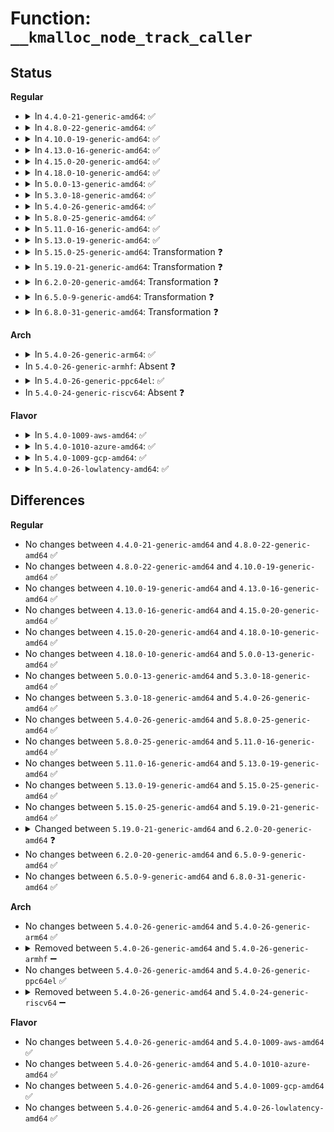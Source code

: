 # Function: <code>__kmalloc_node_track_caller</code>

## Status
<b>Regular</b>
<ul>
<li>
<details>
<summary>In <code>4.4.0-21-generic-amd64</code>: ✅</summary>

```c
void * __kmalloc_node_track_caller(size_t size, gfp_t gfpflags, int node, long unsigned int caller)
```

```json
{
  "name": "__kmalloc_node_track_caller",
  "collision_type": "Unique Global",
  "inline_type": "No",
  "funcs": [
    {
      "addr": 18446744071580871824,
      "name": "__kmalloc_node_track_caller",
      "external": true,
      "loc": "mm/slub.c:4045",
      "file": "mm/slub.c",
      "inline": "seen, unknown",
      "caller_inline": [],
      "caller_func": [
        "drivers/base/devres.c:devres_alloc_node",
        "drivers/base/devres.c:devm_kmalloc"
      ]
    }
  ],
  "symbols": [
    {
      "addr": 18446744071580871824,
      "name": "__kmalloc_node_track_caller",
      "section": ".text",
      "bind": "STB_GLOBAL",
      "size": 769
    }
  ]
}
```
</details>
</li>
<li>
<details>
<summary>In <code>4.8.0-22-generic-amd64</code>: ✅</summary>

```c
void * __kmalloc_node_track_caller(size_t size, gfp_t gfpflags, int node, long unsigned int caller)
```

```json
{
  "name": "__kmalloc_node_track_caller",
  "collision_type": "Unique Global",
  "inline_type": "No",
  "funcs": [
    {
      "addr": 18446744071580999600,
      "name": "__kmalloc_node_track_caller",
      "external": true,
      "loc": "mm/slub.c:4272",
      "file": "mm/slub.c",
      "inline": "seen, unknown",
      "caller_inline": [],
      "caller_func": [
        "drivers/base/devres.c:devm_kmalloc",
        "drivers/base/devres.c:devres_alloc_node"
      ]
    }
  ],
  "symbols": [
    {
      "addr": 18446744071580999600,
      "name": "__kmalloc_node_track_caller",
      "section": ".text",
      "bind": "STB_GLOBAL",
      "size": 661
    }
  ]
}
```
</details>
</li>
<li>
<details>
<summary>In <code>4.10.0-19-generic-amd64</code>: ✅</summary>

```c
void * __kmalloc_node_track_caller(size_t size, gfp_t gfpflags, int node, long unsigned int caller)
```

```json
{
  "name": "__kmalloc_node_track_caller",
  "collision_type": "Unique Global",
  "inline_type": "No",
  "funcs": [
    {
      "addr": 18446744071581073392,
      "name": "__kmalloc_node_track_caller",
      "external": true,
      "loc": "mm/slub.c:4241",
      "file": "mm/slub.c",
      "inline": "seen, unknown",
      "caller_inline": [],
      "caller_func": [
        "drivers/base/devres.c:devm_kmalloc",
        "drivers/base/devres.c:devres_alloc_node"
      ]
    }
  ],
  "symbols": [
    {
      "addr": 18446744071581073392,
      "name": "__kmalloc_node_track_caller",
      "section": ".text",
      "bind": "STB_GLOBAL",
      "size": 661
    }
  ]
}
```
</details>
</li>
<li>
<details>
<summary>In <code>4.13.0-16-generic-amd64</code>: ✅</summary>

```c
void * __kmalloc_node_track_caller(size_t size, gfp_t gfpflags, int node, long unsigned int caller)
```

```json
{
  "name": "__kmalloc_node_track_caller",
  "collision_type": "Unique Global",
  "inline_type": "No",
  "funcs": [
    {
      "addr": 18446744071581121872,
      "name": "__kmalloc_node_track_caller",
      "external": true,
      "loc": "mm/slub.c:4283",
      "file": "mm/slub.c",
      "inline": "seen, unknown",
      "caller_inline": [],
      "caller_func": [
        "drivers/base/devres.c:devm_kmalloc",
        "drivers/base/devres.c:devres_alloc_node"
      ]
    }
  ],
  "symbols": [
    {
      "addr": 18446744071581121872,
      "name": "__kmalloc_node_track_caller",
      "section": ".text",
      "bind": "STB_GLOBAL",
      "size": 663
    }
  ]
}
```
</details>
</li>
<li>
<details>
<summary>In <code>4.15.0-20-generic-amd64</code>: ✅</summary>

```c
void * __kmalloc_node_track_caller(size_t size, gfp_t gfpflags, int node, long unsigned int caller)
```

```json
{
  "name": "__kmalloc_node_track_caller",
  "collision_type": "Unique Global",
  "inline_type": "No",
  "funcs": [
    {
      "addr": 18446744071581234304,
      "name": "__kmalloc_node_track_caller",
      "external": true,
      "loc": "mm/slub.c:4299",
      "file": "mm/slub.c",
      "inline": "seen, unknown",
      "caller_inline": [],
      "caller_func": [
        "drivers/base/devres.c:devm_kmalloc",
        "drivers/base/devres.c:devres_alloc_node"
      ]
    }
  ],
  "symbols": [
    {
      "addr": 18446744071581234304,
      "name": "__kmalloc_node_track_caller",
      "section": ".text",
      "bind": "STB_GLOBAL",
      "size": 705
    }
  ]
}
```
</details>
</li>
<li>
<details>
<summary>In <code>4.18.0-10-generic-amd64</code>: ✅</summary>

```c
void * __kmalloc_node_track_caller(size_t size, gfp_t gfpflags, int node, long unsigned int caller)
```

```json
{
  "name": "__kmalloc_node_track_caller",
  "collision_type": "Unique Global",
  "inline_type": "No",
  "funcs": [
    {
      "addr": 18446744071581377488,
      "name": "__kmalloc_node_track_caller",
      "external": true,
      "loc": "mm/slub.c:4301",
      "file": "mm/slub.c",
      "inline": "seen, unknown",
      "caller_inline": [],
      "caller_func": [
        "drivers/base/devres.c:devm_kmalloc",
        "drivers/base/devres.c:devres_alloc_node"
      ]
    }
  ],
  "symbols": [
    {
      "addr": 18446744071581377488,
      "name": "__kmalloc_node_track_caller",
      "section": ".text",
      "bind": "STB_GLOBAL",
      "size": 695
    }
  ]
}
```
</details>
</li>
<li>
<details>
<summary>In <code>5.0.0-13-generic-amd64</code>: ✅</summary>

```c
void * __kmalloc_node_track_caller(size_t size, gfp_t gfpflags, int node, long unsigned int caller)
```

```json
{
  "name": "__kmalloc_node_track_caller",
  "collision_type": "Unique Global",
  "inline_type": "No",
  "funcs": [
    {
      "addr": 18446744071581461616,
      "name": "__kmalloc_node_track_caller",
      "external": true,
      "loc": "mm/slub.c:4353",
      "file": "mm/slub.c",
      "inline": "seen, unknown",
      "caller_inline": [],
      "caller_func": [
        "drivers/base/devres.c:devm_kmalloc",
        "drivers/base/devres.c:devres_alloc_node"
      ]
    }
  ],
  "symbols": [
    {
      "addr": 18446744071581461616,
      "name": "__kmalloc_node_track_caller",
      "section": ".text",
      "bind": "STB_GLOBAL",
      "size": 681
    }
  ]
}
```
</details>
</li>
<li>
<details>
<summary>In <code>5.3.0-18-generic-amd64</code>: ✅</summary>

```c
void * __kmalloc_node_track_caller(size_t size, gfp_t gfpflags, int node, long unsigned int caller)
```

```json
{
  "name": "__kmalloc_node_track_caller",
  "collision_type": "Unique Global",
  "inline_type": "No",
  "funcs": [
    {
      "addr": 18446744071581575856,
      "name": "__kmalloc_node_track_caller",
      "external": true,
      "loc": "mm/slub.c:4344",
      "file": "mm/slub.c",
      "inline": "seen, unknown",
      "caller_inline": [],
      "caller_func": [
        "drivers/base/devres.c:devm_kmalloc",
        "drivers/base/devres.c:devres_alloc_node"
      ]
    }
  ],
  "symbols": [
    {
      "addr": 18446744071581575856,
      "name": "__kmalloc_node_track_caller",
      "section": ".text",
      "bind": "STB_GLOBAL",
      "size": 779
    }
  ]
}
```
</details>
</li>
<li>
<details>
<summary>In <code>5.4.0-26-generic-amd64</code>: ✅</summary>

```c
void * __kmalloc_node_track_caller(size_t size, gfp_t gfpflags, int node, long unsigned int caller)
```

```json
{
  "name": "__kmalloc_node_track_caller",
  "collision_type": "Unique Global",
  "inline_type": "No",
  "funcs": [
    {
      "addr": 18446744071581641072,
      "name": "__kmalloc_node_track_caller",
      "external": true,
      "loc": "mm/slub.c:4362",
      "file": "mm/slub.c",
      "inline": "seen, unknown",
      "caller_inline": [],
      "caller_func": [
        "drivers/base/devres.c:devm_kmalloc",
        "drivers/base/devres.c:devres_alloc_node"
      ]
    }
  ],
  "symbols": [
    {
      "addr": 18446744071581641072,
      "name": "__kmalloc_node_track_caller",
      "section": ".text",
      "bind": "STB_GLOBAL",
      "size": 779
    }
  ]
}
```
</details>
</li>
<li>
<details>
<summary>In <code>5.8.0-25-generic-amd64</code>: ✅</summary>

```c
void * __kmalloc_node_track_caller(size_t size, gfp_t gfpflags, int node, long unsigned int caller)
```

```json
{
  "name": "__kmalloc_node_track_caller",
  "collision_type": "Unique Global",
  "inline_type": "No",
  "funcs": [
    {
      "addr": 18446744071581846544,
      "name": "__kmalloc_node_track_caller",
      "external": true,
      "loc": "mm/slub.c:4440",
      "file": "mm/slub.c",
      "inline": "seen, unknown",
      "caller_inline": [],
      "caller_func": [
        "drivers/base/devres.c:devm_kmalloc",
        "drivers/base/devres.c:devres_alloc_node",
        "net/core/skbuff.c:pskb_carve_inside_nonlinear",
        "net/core/skbuff.c:pskb_carve_inside_nonlinear",
        "net/core/skbuff.c:pskb_carve_inside_header",
        "net/core/skbuff.c:pskb_carve_inside_header",
        "net/core/skbuff.c:pskb_expand_head",
        "net/core/skbuff.c:pskb_expand_head",
        "net/core/skbuff.c:__alloc_skb",
        "net/core/skbuff.c:__alloc_skb"
      ]
    }
  ],
  "symbols": [
    {
      "addr": 18446744071581846544,
      "name": "__kmalloc_node_track_caller",
      "section": ".text",
      "bind": "STB_GLOBAL",
      "size": 782
    }
  ]
}
```
</details>
</li>
<li>
<details>
<summary>In <code>5.11.0-16-generic-amd64</code>: ✅</summary>

```c
void * __kmalloc_node_track_caller(size_t size, gfp_t gfpflags, int node, long unsigned int caller)
```

```json
{
  "name": "__kmalloc_node_track_caller",
  "collision_type": "Unique Global",
  "inline_type": "No",
  "funcs": [
    {
      "addr": 18446744071581898112,
      "name": "__kmalloc_node_track_caller",
      "external": true,
      "loc": "mm/slub.c:4489",
      "file": "mm/slub.c",
      "inline": "seen, unknown",
      "caller_inline": [],
      "caller_func": [
        "drivers/base/devres.c:devm_krealloc",
        "drivers/base/devres.c:devm_kmalloc",
        "drivers/base/devres.c:devres_alloc_node",
        "net/core/skbuff.c:pskb_carve_inside_nonlinear",
        "net/core/skbuff.c:pskb_carve_inside_nonlinear",
        "net/core/skbuff.c:pskb_carve_inside_header",
        "net/core/skbuff.c:pskb_carve_inside_header",
        "net/core/skbuff.c:pskb_expand_head",
        "net/core/skbuff.c:pskb_expand_head",
        "net/core/skbuff.c:__alloc_skb",
        "net/core/skbuff.c:__alloc_skb"
      ]
    }
  ],
  "symbols": [
    {
      "addr": 18446744071581898112,
      "name": "__kmalloc_node_track_caller",
      "section": ".text",
      "bind": "STB_GLOBAL",
      "size": 674
    }
  ]
}
```
</details>
</li>
<li>
<details>
<summary>In <code>5.13.0-19-generic-amd64</code>: ✅</summary>

```c
void * __kmalloc_node_track_caller(size_t size, gfp_t gfpflags, int node, long unsigned int caller)
```

```json
{
  "name": "__kmalloc_node_track_caller",
  "collision_type": "Unique Global",
  "inline_type": "No",
  "funcs": [
    {
      "addr": 18446744071581925904,
      "name": "__kmalloc_node_track_caller",
      "external": true,
      "loc": "mm/slub.c:4570",
      "file": "mm/slub.c",
      "inline": "seen, unknown",
      "caller_inline": [],
      "caller_func": [
        "drivers/base/devres.c:devm_krealloc",
        "drivers/base/devres.c:devm_kmalloc",
        "drivers/base/devres.c:devres_alloc_node",
        "net/core/skbuff.c:pskb_carve_inside_nonlinear",
        "net/core/skbuff.c:pskb_carve_inside_nonlinear",
        "net/core/skbuff.c:pskb_carve_inside_header",
        "net/core/skbuff.c:pskb_carve_inside_header",
        "net/core/skbuff.c:pskb_expand_head",
        "net/core/skbuff.c:pskb_expand_head"
      ]
    }
  ],
  "symbols": [
    {
      "addr": 18446744071581925904,
      "name": "__kmalloc_node_track_caller",
      "section": ".text",
      "bind": "STB_GLOBAL",
      "size": 738
    }
  ]
}
```
</details>
</li>
<li>
<details>
<summary>In <code>5.15.0-25-generic-amd64</code>: Transformation ❓</summary>

```c
void * __kmalloc_node_track_caller(size_t size, gfp_t gfpflags, int node, long unsigned int caller)
```

```json
{
  "name": "__kmalloc_node_track_caller",
  "collision_type": "Unique Global",
  "inline_type": "No",
  "funcs": [
    {
      "addr": 0,
      "name": "__kmalloc_node_track_caller",
      "external": true,
      "loc": "mm/slub.c:4926",
      "file": "mm/slub.c",
      "inline": "seen, unknown",
      "caller_inline": [],
      "caller_func": [
        "drivers/base/devres.c:devm_krealloc",
        "drivers/base/devres.c:devm_kmalloc",
        "drivers/base/devres.c:__devres_alloc_node",
        "net/core/skbuff.c:pskb_carve_inside_nonlinear",
        "net/core/skbuff.c:pskb_carve_inside_nonlinear",
        "net/core/skbuff.c:pskb_carve_inside_header",
        "net/core/skbuff.c:pskb_carve_inside_header",
        "net/core/skbuff.c:pskb_expand_head",
        "net/core/skbuff.c:pskb_expand_head"
      ]
    }
  ],
  "symbols": [
    {
      "addr": 18446744071592221345,
      "name": "__kmalloc_node_track_caller.cold",
      "section": ".text",
      "bind": "STB_LOCAL",
      "size": 33
    },
    {
      "addr": 18446744071582223248,
      "name": "__kmalloc_node_track_caller",
      "section": ".text",
      "bind": "STB_GLOBAL",
      "size": 915
    }
  ]
}
```
</details>
</li>
<li>
<details>
<summary>In <code>5.19.0-21-generic-amd64</code>: Transformation ❓</summary>

```c
void * __kmalloc_node_track_caller(size_t size, gfp_t gfpflags, int node, long unsigned int caller)
```

```json
{
  "name": "__kmalloc_node_track_caller",
  "collision_type": "Unique Global",
  "inline_type": "No",
  "funcs": [
    {
      "addr": 0,
      "name": "__kmalloc_node_track_caller",
      "external": true,
      "loc": "mm/slub.c:4958",
      "file": "mm/slub.c",
      "inline": "seen, unknown",
      "caller_inline": [],
      "caller_func": [
        "drivers/base/devres.c:devm_krealloc",
        "drivers/base/devres.c:devm_kmalloc",
        "drivers/base/devres.c:__devres_alloc_node",
        "net/core/skbuff.c:pskb_carve_inside_nonlinear",
        "net/core/skbuff.c:pskb_carve_inside_nonlinear",
        "net/core/skbuff.c:pskb_carve_inside_header",
        "net/core/skbuff.c:pskb_carve_inside_header",
        "net/core/skbuff.c:pskb_expand_head",
        "net/core/skbuff.c:pskb_expand_head"
      ]
    }
  ],
  "symbols": [
    {
      "addr": 18446744071594000235,
      "name": "__kmalloc_node_track_caller.cold",
      "section": ".text",
      "bind": "STB_LOCAL",
      "size": 25
    },
    {
      "addr": 18446744071582689120,
      "name": "__kmalloc_node_track_caller",
      "section": ".text",
      "bind": "STB_GLOBAL",
      "size": 1023
    }
  ]
}
```
</details>
</li>
<li>
<details>
<summary>In <code>6.2.0-20-generic-amd64</code>: Transformation ❓</summary>

```c
void * __kmalloc_node_track_caller(size_t size, gfp_t flags, int node, long unsigned int caller)
```

```json
{
  "name": "__kmalloc_node_track_caller",
  "collision_type": "Unique Global",
  "inline_type": "No",
  "funcs": [
    {
      "addr": 0,
      "name": "__kmalloc_node_track_caller",
      "external": true,
      "loc": "mm/slab_common.c:985",
      "file": "mm/slab_common.c",
      "inline": "seen, unknown",
      "caller_inline": [],
      "caller_func": [
        "kernel/bpf/cgroup.c:__cgroup_bpf_run_filter_sysctl",
        "kernel/bpf/cgroup.c:__cgroup_bpf_run_filter_sysctl",
        "mm/util.c:memdup_user_nul",
        "mm/util.c:memdup_user",
        "mm/util.c:kmemdup_nul",
        "mm/util.c:kstrndup",
        "mm/util.c:kstrdup",
        "mm/util.c:kmemdup",
        "mm/slab_common.c:krealloc",
        "lib/kasprintf.c:kvasprintf",
        "drivers/base/devres.c:devm_krealloc",
        "drivers/base/devres.c:devm_kmalloc",
        "drivers/base/devres.c:__devres_alloc_node",
        "net/core/skbuff.c:pskb_carve_inside_nonlinear",
        "net/core/skbuff.c:pskb_carve_inside_nonlinear",
        "net/core/skbuff.c:pskb_carve_inside_header",
        "net/core/skbuff.c:pskb_carve_inside_header",
        "net/core/skbuff.c:pskb_expand_head",
        "net/core/skbuff.c:pskb_expand_head",
        "net/ipv4/ip_sockglue.c:do_ip_setsockopt",
        "net/ipv4/ip_sockglue.c:do_ip_setsockopt",
        "net/xfrm/xfrm_state.c:xfrm_user_policy",
        "net/ipv6/ipv6_sockglue.c:do_ipv6_setsockopt",
        "net/ipv6/ipv6_sockglue.c:ipv6_set_opt_hdr"
      ]
    }
  ],
  "symbols": [
    {
      "addr": 18446744071596028484,
      "name": "__kmalloc_node_track_caller.cold",
      "section": ".text",
      "bind": "STB_LOCAL",
      "size": 163
    },
    {
      "addr": 18446744071582653984,
      "name": "__kmalloc_node_track_caller",
      "section": ".text",
      "bind": "STB_GLOBAL",
      "size": 217
    }
  ]
}
```
</details>
</li>
<li>
<details>
<summary>In <code>6.5.0-9-generic-amd64</code>: Transformation ❓</summary>

```c
void * __kmalloc_node_track_caller(size_t size, gfp_t flags, int node, long unsigned int caller)
```

```json
{
  "name": "__kmalloc_node_track_caller",
  "collision_type": "Unique Global",
  "inline_type": "No",
  "funcs": [
    {
      "addr": 0,
      "name": "__kmalloc_node_track_caller",
      "external": true,
      "loc": "mm/slab_common.c:1002",
      "file": "mm/slab_common.c",
      "inline": "seen, unknown",
      "caller_inline": [],
      "caller_func": [
        "kernel/bpf/cgroup.c:__cgroup_bpf_run_filter_sysctl",
        "kernel/bpf/cgroup.c:__cgroup_bpf_run_filter_sysctl",
        "mm/util.c:memdup_user_nul",
        "mm/util.c:memdup_user",
        "mm/util.c:kmemdup_nul",
        "mm/util.c:kstrndup",
        "mm/util.c:kstrdup",
        "mm/util.c:kmemdup",
        "mm/slab_common.c:krealloc",
        "lib/kasprintf.c:kvasprintf",
        "drivers/base/devres.c:devm_krealloc",
        "drivers/base/devres.c:devm_kmalloc",
        "drivers/base/devres.c:__devres_alloc_node",
        "net/core/skbuff.c:kmalloc_reserve",
        "net/core/skbuff.c:kmalloc_reserve",
        "net/ipv4/ip_sockglue.c:do_ip_setsockopt",
        "net/ipv4/ip_sockglue.c:do_ip_setsockopt",
        "net/xfrm/xfrm_state.c:xfrm_user_policy",
        "net/ipv6/ipv6_sockglue.c:do_ipv6_setsockopt",
        "net/ipv6/ipv6_sockglue.c:ipv6_set_opt_hdr"
      ]
    }
  ],
  "symbols": [
    {
      "addr": 18446744071596550941,
      "name": "__kmalloc_node_track_caller.cold",
      "section": ".text",
      "bind": "STB_LOCAL",
      "size": 31
    },
    {
      "addr": 18446744071582863888,
      "name": "__kmalloc_node_track_caller",
      "section": ".text",
      "bind": "STB_GLOBAL",
      "size": 367
    }
  ]
}
```
</details>
</li>
<li>
<details>
<summary>In <code>6.8.0-31-generic-amd64</code>: Transformation ❓</summary>

```c
void * __kmalloc_node_track_caller(size_t size, gfp_t flags, int node, long unsigned int caller)
```

```json
{
  "name": "__kmalloc_node_track_caller",
  "collision_type": "Unique Global",
  "inline_type": "No",
  "funcs": [
    {
      "addr": 0,
      "name": "__kmalloc_node_track_caller",
      "external": true,
      "loc": "mm/slub.c:3998",
      "file": "mm/slub.c",
      "inline": "seen, unknown",
      "caller_inline": [],
      "caller_func": [
        "kernel/bpf/cgroup.c:__cgroup_bpf_run_filter_sysctl",
        "kernel/bpf/cgroup.c:__cgroup_bpf_run_filter_sysctl",
        "mm/util.c:memdup_user_nul",
        "mm/util.c:memdup_user",
        "mm/util.c:kmemdup_nul",
        "mm/util.c:kstrndup",
        "mm/util.c:kstrdup",
        "mm/util.c:kmemdup",
        "mm/slab_common.c:krealloc",
        "lib/kasprintf.c:kvasprintf",
        "drivers/base/devres.c:devm_krealloc",
        "drivers/base/devres.c:devm_kmalloc",
        "drivers/base/devres.c:__devres_alloc_node",
        "drivers/gpu/drm/drm_managed.c:drmm_kmalloc",
        "drivers/gpu/drm/drm_managed.c:__drmm_add_action",
        "net/core/skbuff.c:kmalloc_reserve",
        "net/core/skbuff.c:kmalloc_reserve",
        "net/ipv4/ip_sockglue.c:ip_set_mcast_msfilter",
        "net/xfrm/xfrm_state.c:xfrm_user_policy",
        "net/ipv6/ipv6_sockglue.c:ipv6_set_opt_hdr",
        "net/ipv6/ipv6_sockglue.c:ipv6_set_mcast_msfilter"
      ]
    }
  ],
  "symbols": [
    {
      "addr": 18446744071597465711,
      "name": "__kmalloc_node_track_caller.cold",
      "section": ".text",
      "bind": "STB_LOCAL",
      "size": 31
    },
    {
      "addr": 18446744071583414496,
      "name": "__kmalloc_node_track_caller",
      "section": ".text",
      "bind": "STB_GLOBAL",
      "size": 1277
    }
  ]
}
```
</details>
</li>
</ul>
<b>Arch</b>
<ul>
<li>
<details>
<summary>In <code>5.4.0-26-generic-arm64</code>: ✅</summary>

```c
void * __kmalloc_node_track_caller(size_t size, gfp_t gfpflags, int node, long unsigned int caller)
```

```json
{
  "name": "__kmalloc_node_track_caller",
  "collision_type": "Unique Global",
  "inline_type": "No",
  "funcs": [
    {
      "addr": 18446603336493090960,
      "name": "__kmalloc_node_track_caller",
      "external": true,
      "loc": "mm/slub.c:4362",
      "file": "mm/slub.c",
      "inline": "seen, unknown",
      "caller_inline": [],
      "caller_func": [
        "drivers/base/devres.c:devm_kmalloc",
        "drivers/base/devres.c:devres_alloc_node"
      ]
    }
  ],
  "symbols": [
    {
      "addr": 18446603336493090960,
      "name": "__kmalloc_node_track_caller",
      "section": ".text",
      "bind": "STB_GLOBAL",
      "size": 724
    }
  ]
}
```
</details>
</li>
<li>
In <code>5.4.0-26-generic-armhf</code>: Absent ❓
</li>
<li>
<details>
<summary>In <code>5.4.0-26-generic-ppc64el</code>: ✅</summary>

```c
void * __kmalloc_node_track_caller(size_t size, gfp_t gfpflags, int node, long unsigned int caller)
```

```json
{
  "name": "__kmalloc_node_track_caller",
  "collision_type": "Unique Global",
  "inline_type": "No",
  "funcs": [
    {
      "addr": 13835058055286539440,
      "name": "__kmalloc_node_track_caller",
      "external": true,
      "loc": "mm/slub.c:4362",
      "file": "mm/slub.c",
      "inline": "seen, unknown",
      "caller_inline": [],
      "caller_func": [
        "drivers/base/devres.c:devm_kmalloc",
        "drivers/base/devres.c:devres_alloc_node"
      ]
    }
  ],
  "symbols": [
    {
      "addr": 13835058055286539440,
      "name": "__kmalloc_node_track_caller",
      "section": ".text",
      "bind": "STB_GLOBAL",
      "size": 1204
    }
  ]
}
```
</details>
</li>
<li>
In <code>5.4.0-24-generic-riscv64</code>: Absent ❓
</li>
</ul>
<b>Flavor</b>
<ul>
<li>
<details>
<summary>In <code>5.4.0-1009-aws-amd64</code>: ✅</summary>

```c
void * __kmalloc_node_track_caller(size_t size, gfp_t gfpflags, int node, long unsigned int caller)
```

```json
{
  "name": "__kmalloc_node_track_caller",
  "collision_type": "Unique Global",
  "inline_type": "No",
  "funcs": [
    {
      "addr": 18446744071581609808,
      "name": "__kmalloc_node_track_caller",
      "external": true,
      "loc": "mm/slub.c:4362",
      "file": "mm/slub.c",
      "inline": "seen, unknown",
      "caller_inline": [],
      "caller_func": [
        "drivers/base/devres.c:devm_kmalloc",
        "drivers/base/devres.c:devres_alloc_node"
      ]
    }
  ],
  "symbols": [
    {
      "addr": 18446744071581609808,
      "name": "__kmalloc_node_track_caller",
      "section": ".text",
      "bind": "STB_GLOBAL",
      "size": 779
    }
  ]
}
```
</details>
</li>
<li>
<details>
<summary>In <code>5.4.0-1010-azure-amd64</code>: ✅</summary>

```c
void * __kmalloc_node_track_caller(size_t size, gfp_t gfpflags, int node, long unsigned int caller)
```

```json
{
  "name": "__kmalloc_node_track_caller",
  "collision_type": "Unique Global",
  "inline_type": "No",
  "funcs": [
    {
      "addr": 18446744071581551136,
      "name": "__kmalloc_node_track_caller",
      "external": true,
      "loc": "mm/slub.c:4362",
      "file": "mm/slub.c",
      "inline": "seen, unknown",
      "caller_inline": [],
      "caller_func": [
        "drivers/base/devres.c:devm_kmalloc",
        "drivers/base/devres.c:devres_alloc_node"
      ]
    }
  ],
  "symbols": [
    {
      "addr": 18446744071581551136,
      "name": "__kmalloc_node_track_caller",
      "section": ".text",
      "bind": "STB_GLOBAL",
      "size": 784
    }
  ]
}
```
</details>
</li>
<li>
<details>
<summary>In <code>5.4.0-1009-gcp-amd64</code>: ✅</summary>

```c
void * __kmalloc_node_track_caller(size_t size, gfp_t gfpflags, int node, long unsigned int caller)
```

```json
{
  "name": "__kmalloc_node_track_caller",
  "collision_type": "Unique Global",
  "inline_type": "No",
  "funcs": [
    {
      "addr": 18446744071581601120,
      "name": "__kmalloc_node_track_caller",
      "external": true,
      "loc": "mm/slub.c:4362",
      "file": "mm/slub.c",
      "inline": "seen, unknown",
      "caller_inline": [],
      "caller_func": [
        "drivers/base/devres.c:devm_kmalloc",
        "drivers/base/devres.c:devres_alloc_node"
      ]
    }
  ],
  "symbols": [
    {
      "addr": 18446744071581601120,
      "name": "__kmalloc_node_track_caller",
      "section": ".text",
      "bind": "STB_GLOBAL",
      "size": 779
    }
  ]
}
```
</details>
</li>
<li>
<details>
<summary>In <code>5.4.0-26-lowlatency-amd64</code>: ✅</summary>

```c
void * __kmalloc_node_track_caller(size_t size, gfp_t gfpflags, int node, long unsigned int caller)
```

```json
{
  "name": "__kmalloc_node_track_caller",
  "collision_type": "Unique Global",
  "inline_type": "No",
  "funcs": [
    {
      "addr": 18446744071581667024,
      "name": "__kmalloc_node_track_caller",
      "external": true,
      "loc": "mm/slub.c:4362",
      "file": "mm/slub.c",
      "inline": "seen, unknown",
      "caller_inline": [],
      "caller_func": [
        "drivers/base/devres.c:devm_kmalloc",
        "drivers/base/devres.c:devres_alloc_node"
      ]
    }
  ],
  "symbols": [
    {
      "addr": 18446744071581667024,
      "name": "__kmalloc_node_track_caller",
      "section": ".text",
      "bind": "STB_GLOBAL",
      "size": 843
    }
  ]
}
```
</details>
</li>
</ul>

## Differences
<b>Regular</b>
<ul>
<li>
No changes between <code>4.4.0-21-generic-amd64</code> and <code>4.8.0-22-generic-amd64</code> ✅
</li>
<li>
No changes between <code>4.8.0-22-generic-amd64</code> and <code>4.10.0-19-generic-amd64</code> ✅
</li>
<li>
No changes between <code>4.10.0-19-generic-amd64</code> and <code>4.13.0-16-generic-amd64</code> ✅
</li>
<li>
No changes between <code>4.13.0-16-generic-amd64</code> and <code>4.15.0-20-generic-amd64</code> ✅
</li>
<li>
No changes between <code>4.15.0-20-generic-amd64</code> and <code>4.18.0-10-generic-amd64</code> ✅
</li>
<li>
No changes between <code>4.18.0-10-generic-amd64</code> and <code>5.0.0-13-generic-amd64</code> ✅
</li>
<li>
No changes between <code>5.0.0-13-generic-amd64</code> and <code>5.3.0-18-generic-amd64</code> ✅
</li>
<li>
No changes between <code>5.3.0-18-generic-amd64</code> and <code>5.4.0-26-generic-amd64</code> ✅
</li>
<li>
No changes between <code>5.4.0-26-generic-amd64</code> and <code>5.8.0-25-generic-amd64</code> ✅
</li>
<li>
No changes between <code>5.8.0-25-generic-amd64</code> and <code>5.11.0-16-generic-amd64</code> ✅
</li>
<li>
No changes between <code>5.11.0-16-generic-amd64</code> and <code>5.13.0-19-generic-amd64</code> ✅
</li>
<li>
No changes between <code>5.13.0-19-generic-amd64</code> and <code>5.15.0-25-generic-amd64</code> ✅
</li>
<li>
No changes between <code>5.15.0-25-generic-amd64</code> and <code>5.19.0-21-generic-amd64</code> ✅
</li>
<li>
<details>
<summary>Changed between <code>5.19.0-21-generic-amd64</code> and <code>6.2.0-20-generic-amd64</code> ❓</summary>
<ul>
<li>
<b>Param added. </b>
<code>gfp_t flags</code>
</li>
<li>
<b>Param removed. </b>
<code>gfp_t gfpflags</code>
</li>
</ul>
</details>
</li>
<li>
No changes between <code>6.2.0-20-generic-amd64</code> and <code>6.5.0-9-generic-amd64</code> ✅
</li>
<li>
No changes between <code>6.5.0-9-generic-amd64</code> and <code>6.8.0-31-generic-amd64</code> ✅
</li>
</ul>
<b>Arch</b>
<ul>
<li>
No changes between <code>5.4.0-26-generic-amd64</code> and <code>5.4.0-26-generic-arm64</code> ✅
</li>
<li>
<details>
<summary>Removed between <code>5.4.0-26-generic-amd64</code> and <code>5.4.0-26-generic-armhf</code> ➖</summary>

```c
void * __kmalloc_node_track_caller(size_t size, gfp_t gfpflags, int node, long unsigned int caller)
```
</details>
</li>
<li>
No changes between <code>5.4.0-26-generic-amd64</code> and <code>5.4.0-26-generic-ppc64el</code> ✅
</li>
<li>
<details>
<summary>Removed between <code>5.4.0-26-generic-amd64</code> and <code>5.4.0-24-generic-riscv64</code> ➖</summary>

```c
void * __kmalloc_node_track_caller(size_t size, gfp_t gfpflags, int node, long unsigned int caller)
```
</details>
</li>
</ul>
<b>Flavor</b>
<ul>
<li>
No changes between <code>5.4.0-26-generic-amd64</code> and <code>5.4.0-1009-aws-amd64</code> ✅
</li>
<li>
No changes between <code>5.4.0-26-generic-amd64</code> and <code>5.4.0-1010-azure-amd64</code> ✅
</li>
<li>
No changes between <code>5.4.0-26-generic-amd64</code> and <code>5.4.0-1009-gcp-amd64</code> ✅
</li>
<li>
No changes between <code>5.4.0-26-generic-amd64</code> and <code>5.4.0-26-lowlatency-amd64</code> ✅
</li>
</ul>
